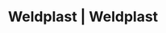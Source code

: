 ---
Link: "file:/Users/vinayakpatel/Downloads/www.weldplast.cz/eshop_products_compare/add/eshop-products-variant203"
product_name: "null"
product_id: "null"
title: "Weldplast | Weldplast"
product_desc: ""
product_specs: ""
product_downloads: ""
href: ""
accessories: ""
similar_products: ""
---